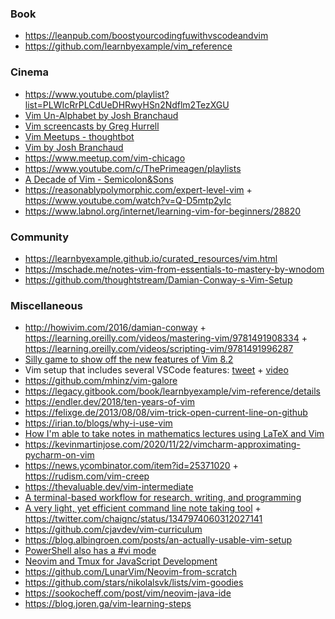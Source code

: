 ### Book

- https://leanpub.com/boostyourcodingfuwithvscodeandvim
- https://github.com/learnbyexample/vim_reference

### Cinema

- https://www.youtube.com/playlist?list=PLWIcRrPLCdUeDHRwyHSn2Ndflm2TezXGU
- [Vim Un-Alphabet by Josh Branchaud ](https://www.youtube.com/playlist?list=PL46-cKSxMYYCMpzXo6p0Cof8hJInYgohU)
- [Vim screencasts by Greg Hurrell](https://www.youtube.com/playlist?list=PLwJS-G75vM7kFO-yUkyNphxSIdbi_1NKX)
- [Vim Meetups - thoughtbot](https://www.youtube.com/playlist?list=PL8tzorAO7s0jy7DQ3Q0FwF3BnXGQnDirs)
- [Vim by Josh Branchaud ](https://www.youtube.com/playlist?list=PL46-cKSxMYYB46G6HR6hERWjKCiHTLjxt)
- https://www.meetup.com/vim-chicago
- https://www.youtube.com/c/ThePrimeagen/playlists
- [A Decade of Vim - Semicolon&Sons](https://www.youtube.com/playlist?list=PLpkoC9yJXDKkm4MStIQoieUPwNjO4Rb_M)
- https://reasonablypolymorphic.com/expert-level-vim + https://www.youtube.com/watch?v=Q-D5mtp2yIc
- https://www.labnol.org/internet/learning-vim-for-beginners/28820

### Community

- https://learnbyexample.github.io/curated_resources/vim.html
- https://mschade.me/notes-vim-from-essentials-to-mastery-by-wnodom
- https://github.com/thoughtstream/Damian-Conway-s-Vim-Setup

### Miscellaneous

- http://howivim.com/2016/damian-conway + https://learning.oreilly.com/videos/mastering-vim/9781491908334 + https://learning.oreilly.com/videos/scripting-vim/9781491996287
- [Silly game to show off the new features of Vim 8.2](https://github.com/vim/killersheep)
- Vim setup that includes several VSCode features: [tweet](https://twitter.com/benawad/status/1193911350541590528) + [video](https://youtu.be/gnupOrSEikQ)
- https://github.com/mhinz/vim-galore
- https://legacy.gitbook.com/book/learnbyexample/vim-reference/details
- https://endler.dev/2018/ten-years-of-vim
- https://felixge.de/2013/08/08/vim-trick-open-current-line-on-github
- https://irian.to/blogs/why-i-use-vim
- [How I'm able to take notes in mathematics lectures using LaTeX and Vim](https://castel.dev/post/lecture-notes-1)
- https://kevinmartinjose.com/2020/11/22/vimcharm-approximating-pycharm-on-vim
- https://news.ycombinator.com/item?id=25371020 + https://rudism.com/vim-creep
- https://thevaluable.dev/vim-intermediate
- [A terminal-based workflow for research, writing, and programming](https://news.ycombinator.com/item?id=25297268)
- [A very light, yet efficient command line note taking tool](https://gist.github.com/nongiach/125b4b3cc8931464ea08446f5f436fec) + https://twitter.com/chaignc/status/1347974060312027141
- https://github.com/cjavdev/vim-curriculum
- https://blog.albingroen.com/posts/an-actually-usable-vim-setup
- [PowerShell also has a #vi mode](https://twitter.com/emanuelduss/status/1503999923980840964)
- [Neovim and Tmux for JavaScript Development](https://elijahmanor.com/blog/neovim-tmux)
- https://github.com/LunarVim/Neovim-from-scratch
- https://github.com/stars/nikolalsvk/lists/vim-goodies
- https://sookocheff.com/post/vim/neovim-java-ide
- https://blog.joren.ga/vim-learning-steps

